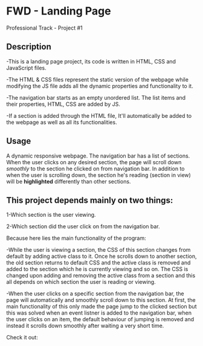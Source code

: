 # FWD - Landing Page

Professional Track - Project #1

## Description

-This is a landing page project, its code is written in HTML, CSS and JavaScript files.

-The HTML & CSS files represent the static version of the webpage while modifying the JS file adds all the dynamic properties and functionality to it.

-The navigation bar starts as an empty unordered list. The list items and their properties, HTML, CSS are added by JS.

-If a section is added through the HTML file, It'll automatically be added to the webpage as well as all its functionalities.

## Usage

A dynamic responsive webpage. The navigation bar has a list of sections. When the user clicks on any desired section, the page will scroll down *smoothly* to the section he clicked on from navigation bar.
In addition to when the user is scrolling down, the section he's reading (section in view) will be **highlighted** differently than other sections.

## This project depends mainly on two things:

1-Which section is the user viewing.

2-Which section did the user click on from the navigation bar.

Because here lies the main functionality of the program:

-While the user is viewing a section, the CSS of this section changes from default by adding active class to it. Once he scrolls down to another section, the old section returns to default CSS and the active class is removed and added to the section which he is currently viewing and so on. The CSS is changed upon adding and removing the active class from a section and this all depends on which section the user is reading or viewing.

-When the user clicks on a specific section from the navigation bar, the page will automatically and smoothly scroll down to this section. At first, the main functionality of this only made the page jump to the clicked section but this was solved when an event listner is added to the navigation bar, when the user clicks on an item, the default behaviour of jumping is removed and instead it scrolls down smoothly after waiting a very short time.

Check it out: 
